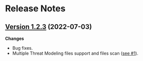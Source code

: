 # Release Notes

## [Version 1.2.3](https://github.com/rusakovichma/TicTaaC/releases/tag/1.2.3) (2022-07-03)

**Changes**

- Bug fixes.
- Multiple Threat Modeling files support and files scan ([see #1](https://github.com/rusakovichma/TicTaaC/issues/1)).